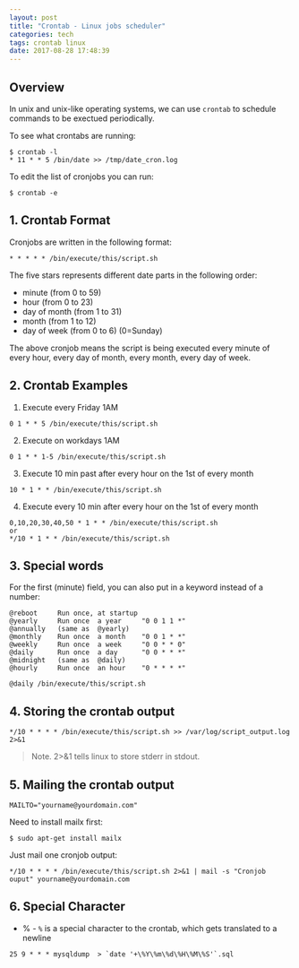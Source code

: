 ```yaml
---
layout: post
title: "Crontab - Linux jobs scheduler"
categories: tech
tags: crontab linux
date: 2017-08-28 17:48:39
---
```



## Overview

In unix and unix-like operating systems, we can use `crontab` to schedule commands to be exectued periodically.

To see what crontabs are running:

```
$ crontab -l
* 11 * * 5 /bin/date >> /tmp/date_cron.log
```

To edit the list of cronjobs you can run:

```
$ crontab -e
```

## 1. Crontab Format

Cronjobs are written in the following format:

```
* * * * * /bin/execute/this/script.sh
```

The five stars represents different date parts in the following order:

* minute (from 0 to 59)
* hour (from 0 to 23)
* day of month (from 1 to 31)
* month (from 1 to 12)
* day of week (from 0 to 6) (0=Sunday)

The above cronjob means the script is being executed every minute of every hour, every day of month, every month, every day of week.

## 2. Crontab Examples

1. Execute every Friday 1AM
```
0 1 * * 5 /bin/execute/this/script.sh
```

2. Execute on workdays 1AM
```
0 1 * * 1-5 /bin/execute/this/script.sh
```

3. Execute 10 min past after every hour on the 1st of every month
```
10 * 1 * * /bin/execute/this/script.sh
```

4. Execute every 10 min after every hour on the 1st of every month
```
0,10,20,30,40,50 * 1 * * /bin/execute/this/script.sh
or
*/10 * 1 * * /bin/execute/this/script.sh
```

## 3. Special words

For the first (minute) field, you can also put in a keyword instead of a number:

```
@reboot     Run once, at startup
@yearly     Run once  a year     "0 0 1 1 *"
@annually   (same as  @yearly)
@monthly    Run once  a month    "0 0 1 * *"
@weekly     Run once  a week     "0 0 * * 0"
@daily      Run once  a day      "0 0 * * *"
@midnight   (same as  @daily)
@hourly     Run once  an hour    "0 * * * *"
```

```
@daily /bin/execute/this/script.sh
```

## 4. Storing the crontab output

```
*/10 * * * * /bin/execute/this/script.sh >> /var/log/script_output.log 2>&1
```

> Note. 2>&1 tells linux to store stderr in stdout.

## 5. Mailing the crontab output

```
MAILTO="yourname@yourdomain.com"
```

Need to install mailx first:

```
$ sudo apt-get install mailx
```

Just mail one cronjob output:

```
*/10 * * * * /bin/execute/this/script.sh 2>&1 | mail -s "Cronjob ouput" yourname@yourdomain.com
```

## 6. Special Character 

* % - `%` is a special character to the crontab, which gets translated to a newline

```
25 9 * * * mysqldump  > `date '+\%Y\%m\%d\%H\%M\%S'`.sql
```
